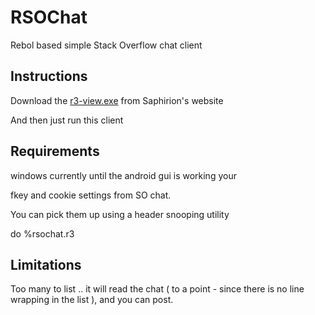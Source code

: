 RSOChat
=======

Rebol based simple Stack Overflow chat client

## Instructions ##

Download the [r3-view.exe](http://development.saphirion.com/resources/r3-view.exe) from Saphirion's website

And then just run this client

## Requirements ##

windows currently until the android gui is working
your

fkey
and cookie settings from SO chat.

You can pick them up using a header snooping utility

do %rsochat.r3

## Limitations ##

Too many to list .. it will read the chat ( to a point - since there is no line wrapping in the list ), and you can post.
